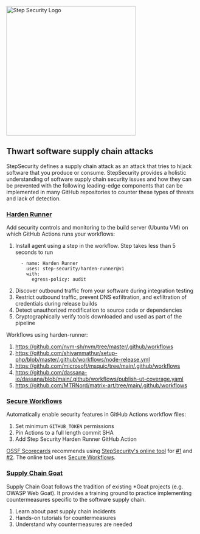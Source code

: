<p align="left">
  <img src="https://step-security-images.s3.us-west-2.amazonaws.com/Final-Logo-06.png" alt="Step Security Logo" width="340">
</p>

## Thwart software supply chain attacks

StepSecurity defines a supply chain attack as an attack that tries to hijack software that you produce or consume. StepSecurity provides a holistic understanding of software supply chain security issues and how they can be prevented with the following leading-edge components that can be implemented in many GitHub repositories to counter these types of threats and lack of detection.

### [Harden Runner](https://github.com/step-security/harden-runner)

Add security controls and monitoring to the build server (Ubuntu VM) on which GitHub Actions runs your workflows: 

1. Install agent using a step in the workflow. Step takes less than 5 seconds to run  
    ```
      - name: Harden Runner
        uses: step-security/harden-runner@v1
        with:
          egress-policy: audit
    ```
2. Discover outbound traffic from your software during integration testing
3. Restrict outbound traffic, prevent DNS exfiltration, and exfiltration of credentials during release builds    
4. Detect unauthorized modification to source code or dependencies 
5. Cryptographically verify tools downloaded and used as part of the pipeline

Workflows using harden-runner:
1. https://github.com/nvm-sh/nvm/tree/master/.github/workflows
2. https://github.com/shivammathur/setup-php/blob/master/.github/workflows/node-release.yml
3. https://github.com/microsoft/msquic/tree/main/.github/workflows
4. https://github.com/dassana-io/dassana/blob/main/.github/workflows/publish-ut-coverage.yaml
5. https://github.com/MTRNord/matrix-art/tree/main/.github/workflows


### [Secure Workflows](https://github.com/step-security/secure-workflows)

Automatically enable security features in GitHub Actions workflow files:
1. Set minimum `GITHUB_TOKEN` permissions 
2. Pin Actions to a full length commit SHA
3. Add Step Security Harden Runner GitHub Action 

[OSSF Scorecards](https://opensource.googleblog.com/2020/11/security-scorecards-for-open-source.html) recommends using [StepSecurity's online tool](https://app.stepsecurity.io/) for [#1](https://github.com/ossf/scorecard/blob/main/docs/checks.md#token-permissions) and [#2](https://github.com/ossf/scorecard/blob/main/docs/checks.md#pinned-dependencies). The online tool uses [Secure Workflows](https://github.com/step-security/secure-workflows). 

### [Supply Chain Goat](https://github.com/step-security/supply-chain-goat)

Supply Chain Goat follows the tradition of existing *Goat projects (e.g. OWASP Web Goat). It provides
a training ground to practice implementing countermeasures specific to the software supply chain. 

1. Learn about past supply chain incidents
2. Hands-on tutorials for countermeasures
3. Understand why countermeasures are needed
